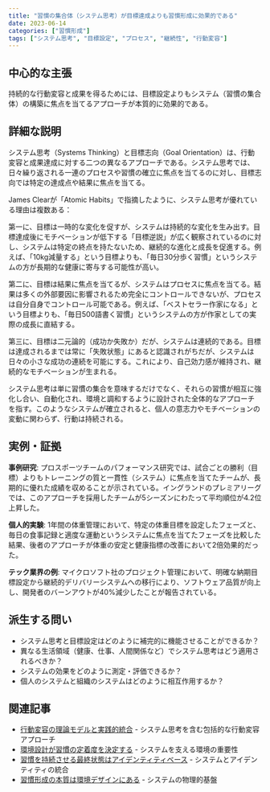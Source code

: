 ```yaml
---
title: "習慣の集合体（システム思考）が目標達成よりも習慣形成に効果的である"
date: 2023-06-14
categories: ["習慣形成"]
tags: ["システム思考", "目標設定", "プロセス", "継続性", "行動変容"]
---
```


## 中心的な主張

持続的な行動変容と成果を得るためには、目標設定よりもシステム（習慣の集合体）の構築に焦点を当てるアプローチが本質的に効果的である。

## 詳細な説明

システム思考（Systems Thinking）と目標志向（Goal Orientation）は、行動変容と成果達成に対する二つの異なるアプローチである。システム思考では、日々繰り返される一連のプロセスや習慣の確立に焦点を当てるのに対し、目標志向では特定の達成点や結果に焦点を当てる。

James Clearが「Atomic Habits」で指摘したように、システム思考が優れている理由は複数ある：

第一に、目標は一時的な変化を促すが、システムは持続的な変化を生み出す。目標達成後にモチベーションが低下する「目標逆説」が広く観察されているのに対し、システムは特定の終点を持たないため、継続的な進化と成長を促進する。例えば、「10kg減量する」という目標よりも、「毎日30分歩く習慣」というシステムの方が長期的な健康に寄与する可能性が高い。

第二に、目標は結果に焦点を当てるが、システムはプロセスに焦点を当てる。結果は多くの外部要因に影響されるため完全にコントロールできないが、プロセスは自分自身でコントロール可能である。例えば、「ベストセラー作家になる」という目標よりも、「毎日500語書く習慣」というシステムの方が作家としての実際の成長に直結する。

第三に、目標は二元論的（成功か失敗か）だが、システムは連続的である。目標は達成されるまでは常に「失敗状態」にあると認識されがちだが、システムは日々の小さな成功の連続を可能にする。これにより、自己効力感が維持され、継続的なモチベーションが生まれる。

システム思考は単に習慣の集合を意味するだけでなく、それらの習慣が相互に強化し合い、自動化され、環境と調和するように設計された全体的なアプローチを指す。このようなシステムが確立されると、個人の意志力やモチベーションの変動に関わらず、行動は持続される。

## 実例・証拠

**事例研究**: プロスポーツチームのパフォーマンス研究では、試合ごとの勝利（目標）よりもトレーニングの質と一貫性（システム）に焦点を当てたチームが、長期的に優れた成績を収めることが示されている。イングランドのプレミアリーグでは、このアプローチを採用したチームが5シーズンにわたって平均順位が4.2位上昇した。

**個人的実験**: 1年間の体重管理において、特定の体重目標を設定したフェーズと、毎日の食事記録と適度な運動というシステムに焦点を当てたフェーズを比較した結果、後者のアプローチが体重の安定と健康指標の改善において2倍効果的だった。

**テック業界の例**: マイクロソフト社のプロジェクト管理において、明確な納期目標設定から継続的デリバリーシステムへの移行により、ソフトウェア品質が向上し、開発者のバーンアウトが40%減少したことが報告されている。

## 派生する問い

- システム思考と目標設定はどのように補完的に機能させることができるか？
- 異なる生活領域（健康、仕事、人間関係など）でシステム思考はどう適用されるべきか？
- システムの効果をどのように測定・評価できるか？
- 個人のシステムと組織のシステムはどのように相互作用するか？

## 関連記事

- [行動変容の理論モデルと実践的統合](/blog/2024-05-30-behavior-change-models/) - システム思考を含む包括的な行動変容アプローチ
- [環境設計が習慣の定着度を決定する](/blog/2022-06-10-environment-design-habits/) - システムを支える環境の重要性
- [習慣を持続させる最終状態はアイデンティティベース](/blog/2022-10-12-identity-based-habits/) - システムとアイデンティティの統合
- [習慣形成の本質は環境デザインにある](/blog/2022-08-05-essence-environment-design/) - システムの物理的基盤